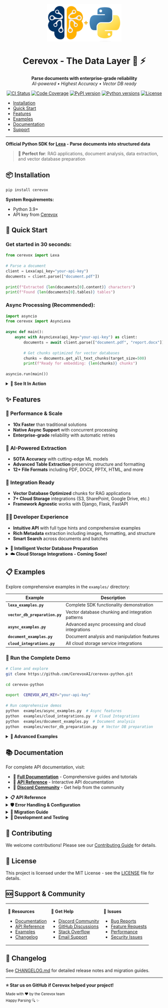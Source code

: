 <p align="center">
  <a href="https://cerevox.ai/lexa">
    <img height="120" src="https://raw.githubusercontent.com/CerevoxAI/assets/refs/heads/main/cerevox-python.png" alt="Cerevox Logo">
  </a>
</p>

<h1 align="center">Cerevox - The Data Layer 🧠 ⚡</h1>

<p align="center">
  <strong>Parse documents with enterprise-grade reliability</strong><br>
  <i>AI-powered • Highest Accuracy • Vector DB ready</i>
</p>

<p align="center">
  <a href="https://github.com/cerevoxAI/cerevox-python/actions"><img src="https://img.shields.io/github/actions/workflow/status/CerevoxAI/cerevox-python/ci.yml" alt="CI Status"></a>
  <a href="https://codecov.io/gh/CerevoxAI/cerevox-python"><img src="https://codecov.io/gh/CerevoxAI/cerevox-python/branch/main/graph/badge.svg" alt="Code Coverage"></a>
  <a href="https://pypi.org/project/cerevox/"><img src="https://img.shields.io/pypi/v/cerevox?color=blue" alt="PyPI version"></a>
  <a href="https://pypi.org/project/cerevox/"><img src="https://img.shields.io/pypi/pyversions/cerevox" alt="Python versions"></a>
  <a href="https://github.com/cerevoxAI/cerevox-python/blob/main/LICENSE"><img src="https://img.shields.io/badge/License-MIT-blue.svg" alt="License"></a>
  
</p>

- <a href="#-installation">Installation</a>
- <a href="#-quick-start">Quick Start</a>  
- <a href="#-features">Features</a> 
- <a href="#-examples">Examples</a>
- <a href="#-documentation">Documentation</a>
- <a href="#-support--community">Support</a>
---

**Official Python SDK for [Lexa](https://cerevox.ai/lexa) - Parse documents into structured data**

> 🎯 **Perfect for**: RAG applications, document analysis, data extraction, and vector database preparation

## 📦 Installation
```bash
pip install cerevox
```
**System Requirements:**
- Python 3.9+
- API key from [Cerevox](https://cerevox.ai/lexa)
## 🚀 Quick Start

### Get started in 30 seconds:

```python
from cerevox import Lexa

# Parse a document
client = Lexa(api_key="your-api-key")
documents = client.parse(["document.pdf"])

print(f"Extracted {len(documents[0].content)} characters")
print(f"Found {len(documents[0].tables)} tables")
```

### Async Processing (Recommended):

```python
import asyncio
from cerevox import AsyncLexa

async def main():
    async with AsyncLexa(api_key="your-api-key") as client:
        documents = await client.parse(["document.pdf", "report.docx"])
        
        # Get chunks optimized for vector databases
        chunks = documents.get_all_text_chunks(target_size=500)
        print(f"Ready for embedding: {len(chunks)} chunks")

asyncio.run(main())
```

<details>
<summary><strong>🎥 See It In Action</strong></summary>

### Document Processing Pipeline
```
📄 Input Document → 🧠 AI Processing → 📊 Structured Output → 🔍 Vector Ready
```

### Sample Output Structure
```json
{
  "filename": "financial_report.pdf",
  "content": "Q4 financial results show...",
  "tables": [
    {
      "headers": ["Quarter", "Revenue", "Growth"],
      "rows": [["Q4", "$2.3M", "15%"]]
    }
  ],
  "metadata": {
    "pages": 12,
    "confidence": 0.998,
    "processing_time": 2.3
  },
  "chunks": [
    {
      "content": "Executive Summary: Q4 results...",
      "metadata": {"page": 1, "section": "summary"}
    }
  ]
}
```

</details>

## ✨ Features

### 🚀 **Performance & Scale**
- **10x Faster** than traditional solutions
- **Native Async Support** with concurrent processing
- **Enterprise-grade** reliability with automatic retries

### 🧠 **AI-Powered Extraction**
- **SOTA Accuracy** with cutting-edge ML models
- **Advanced Table Extraction** preserving structure and formatting
- **12+ File Formats** including PDF, DOCX, PPTX, HTML, and more

### 🔗 **Integration Ready**
- **Vector Database Optimized** chunks for RAG applications
- **7+ Cloud Storage** integrations (S3, SharePoint, Google Drive, etc.)
- **Framework Agnostic** works with Django, Flask, FastAPI

### 👨‍💻 **Developer Experience**
- **Intuitive API** with full type hints and comprehensive examples
- **Rich Metadata** extraction including images, formatting, and structure
- **Smart Search** across documents and batches

<details>
<summary><strong>🧩 Intelligent Vector Database Preparation</strong></summary>

Engineered specifically for vector databases and RAG applications

### 🎯 **Smart Chunking Features**
-  **Structure-Aware**: Preserves headers, paragraphs, code blocks, and logical document boundaries
-  **Precise Control**: Configurable target sizes with tolerance for optimal embedding performance
-  **Format-Aware**: Maintains markdown formatting, code syntax, and table structures
-  **Performance-First**: Built-in async processing with no manual post-processing required
-  **Rich Context**: Full document metadata for enhanced retrieval and search relevance

### 🚀 **Quick Start Examples**
```python
from cerevox import AsyncLexa, chunk_markdown, chunk_text

# 🎯 Method 1: Direct Vector DB Preparation (Recommended)
async  with  AsyncLexa()  as client:
	documents =  await client.parse(["document.pdf",  "report.docx"])
	
	# Get optimized chunks for vector databases
	text_chunks = documents.get_all_text_chunks(
		target_size=500,  # Performant for most embedding models
		include_metadata=True # Rich context for retrieval
	)
	markdown_chunks = documents.get_all_markdown_chunks(
		target_size=800,  # Larger chunks for formatted content
		tolerance=0.1  # ±10% size flexibility
	)

	# 🔧 Method 2: Standalone Chunking Functions
	chunks =  chunk_markdown(markdown_content,  target_size=500)
	chunks =  chunk_text(plain_text,  target_size=300)
```
### 🗄️ **Vector Database Integration**
```python
async  with  AsyncLexa()  as client:
	documents =  await client.parse(["doc.pdf"])
	chunks = documents.get_all_text_chunks(target_size=512)

	for chunk in chunks:
		# Pinecone Integration
		embedding =  generate_embedding(chunk['content'])
		index.upsert([{
			'id': f"{chunk['document_filename']}_{chunk['chunk_index']}",
			'values': embedding,
			'metadata': chunk # Includes filename, page, element_type, etc.
		}])

		# ChromaDB Integration
		collection.add(
			documents=[chunk['content']  for chunk in chunks],
			metadatas=[chunk for chunk in chunks],
			ids=[f"doc_{i}"  for i in  range(len(chunks))]
		)

```
</details>

<details>
<summary><strong>☁️ Cloud Storage Integrations - Coming Soon!</strong></summary>

**Coming Soon!**
Connect and parse documents from **7+ cloud storage services** just setup authentication on [Cerevox](https://www.cerevox.ai/lexa):
```python
async  with  AsyncLexa()  as client:
	# Amazon S3
	s3_docs =  await client.parse_s3_folder(
		bucket_name="my-bucket",
		folder_path="documents/"
	)

	# Microsoft SharePoint
	sharepoint_docs =  await client.parse_sharepoint_folder(
		drive_id="drive-id",
		folder_id="folder-id"
	)

	# Also supports: Box, Dropbox, Google Drive, Salesforce, Sendme

```

**Supported Services:** Coming Soon!

- 🗄️ **Amazon S3** - Bucket and folder parsing
- 📦 **Box** - Enterprise file management
- 💾 **Dropbox** - Personal and business accounts
- 📁 **Google Drive** - File and folder processing
- 🏢 **Microsoft SharePoint** - Sites, drives, and folders
- 🤝 **Salesforce** - CRM document processing
- 📤 **Sendme** - Secure file transfer integration
</details>

## 📋 **Examples**
Explore comprehensive examples in the `examples/` directory:

| Example | Description |
|---------|-------------|
| **`lexa_examples.py`** | Complete SDK functionality demonstration |
| **`vector_db_preparation.py`** | Vector database chunking and integration patterns |
| **`async_examples.py`** | Advanced async processing and cloud integrations |
| **`document_examples.py`** | Document analysis and manipulation features |
| **`cloud_integrations.py`** | All cloud storage service integrations |

### 🚀 **Run the Complete Demo**
```bash
# Clone and explore
git clone https://github.com/CerevoxAI/cerevox-python.git

cd cerevox-python

export  CEREVOX_API_KEY="your-api-key"

# Run comprehensive demos
python  examples/async_examples.py  # Async features
python  examples/cloud_integrations.py  # Cloud Integrations
python  examples/document_examples.py  # Document analysis
python  examples/vector_db_preparation.py  # Vector DB preparation
```

<details>
<summary><strong>🧪 Advanced Examples</strong></summary>

### 🔍 **Content Analysis & Search**
```python
# Advanced document analysis
doc = documents[0]

# Extract statistics
stats = doc.get_statistics()
print(f"Characters: {stats['characters']}")
print(f"Words: {stats['words']}")
print(f"Sentences: {stats['sentences']}")

# Content search with metadata
matches = doc.search_content("revenue",  include_metadata=True)

for match in matches:
	print(f"Found on page {match['page_number']}: {match['context']}")

# Batch analysis
similarity_matrix = documents.get_content_similarity_matrix()
key_phrases = documents.extract_key_phrases(top_n=10)
```
### 🗄️ **Table Extraction & Processing**
```python
# Extract and analyze tables
all_tables = documents.get_all_tables()

print(f"Found {len(all_tables)} tables across documents")

# Convert to pandas for analysis
df_tables = documents.to_pandas_tables()

for filename, tables in df_tables.items():
	print(f"📄 {filename}: {len(tables)} tables")

	for table in tables:
		print(f" Table shape: {table.shape}")

# Export tables to CSV
documents.export_tables_to_csv("exported_tables/")
```
### ⚡ **Performance Optimization**
```python

# Configure for high-performance processing
async with AsyncLexa(
	api_key="your-api-key",
	max_concurrent=20,  # Increase parallel processing
	timeout=120.0,  # Extended timeout for large files
	max_retries=5  # Enhanced error resilience
) as client:

	# Batch processing with progress tracking
	def  progress_callback(status):
		print(f"📊 {status.status} - Processing...")

	documents = await client.parse(
		files=large_file_list,
		mode=ProcessingMode.ADVANCED,
		progress_callback=progress_callback
	)
```
</details>

## 📚 Documentation

For complete API documentation, visit:

- 📖 **[Full Documentation](https://docs.cerevox.ai)** - Comprehensive guides and tutorials
- 🔧 **[API Reference](https://data.cerevox.ai/docs)** - Interactive API documentation
- 💬 **[Discord Community](https://discord.gg/cerevox)** - Get help from the community

<details>
<summary><strong>📋 API Reference</strong></summary>

### AsyncLexa(api_key: [string], [options: [dict]])

The main async client for document processing with enterprise-grade reliability.

#### api_key

* _**Required**_
* Type: [string]
* Values: `<your cerevox api key>`

Your Cerevox API key obtained from [Cerevox](https://cerevox.ai/lexa).

#### options

##### max_concurrent

* _Optional_
* Type: [int]
* Default: `10`

Maximum number of concurrent processing jobs.

##### timeout

* _Optional_
* Type: [float]
* Default: `60.0`

Request timeout in seconds for API calls.

##### max_retries

* _Optional_
* Type: [int]
* Default: `3`

Maximum number of retry attempts for failed requests.

### AsyncLexa Methods

#### parse(files: [list], [options: [dict]])

Parse documents from local files or file paths.

##### files

* _**Required**_
* Type: [list]&lt;[string]&gt;
* Values: `["path/to/file.pdf", "document.docx"]`

List of file paths to parse.

##### options

###### progress_callback

* _Optional_
* Type: [function]
* Default: `None`

Callback function to track parsing progress. Receives status updates.

###### mode

* _Optional_
* Type: [string]
* Default: `'STANDARD'`
* Values: `'STANDARD'`, `'ADVANCED'`

Processing mode for document parsing.

#### parse_urls(urls: [list], [options: [dict]])

Parse documents from URLs.

##### urls

* _**Required**_
* Type: [list]&lt;[string]&gt;
* Values: `["https://example.com/doc.pdf"]`

List of URLs pointing to documents to parse.

##### options

Same as `parse()` method options.

### Document Object

Individual document with rich metadata and content access.

#### Properties

##### filename

* Type: [string]
* Description: Original filename of the document

##### file_type

* Type: [string]
* Description: Document type (e.g., 'pdf', 'docx', 'html')

##### page_count

* Type: [int]
* Description: Number of pages in the document

##### content

* Type: [string]
* Description: Plain text content of the document

##### elements

* Type: [list]&lt;[dict]&gt;
* Description: Structured document elements with metadata

##### tables

* Type: [list]&lt;[dict]&gt;
* Description: Extracted tables from the document

#### Methods

##### to_markdown()

* Returns: [string]
* Description: Convert document to formatted markdown

##### to_html()

* Returns: [string]
* Description: Convert document to HTML format

##### to_dict()

* Returns: [dict]
* Description: Convert document to dictionary format

##### search_content(query: [string], [options: [dict]])

Search for content within the document.

###### query

* _**Required**_
* Type: [string]

The search query string.

###### options

###### include_metadata

* _Optional_
* Type: [bool]
* Default: `False`

Include metadata in search results.

##### get_elements_by_page(page_number: [int])

* Returns: [list]&lt;[dict]&gt;
* Description: Get all elements from a specific page

###### page_number

* _**Required**_
* Type: [int]
* Values: `1, 2, 3...`

Page number to retrieve elements from.

##### get_elements_by_type(element_type: [string])

* Returns: [list]&lt;[dict]&gt;
* Description: Filter elements by type

###### element_type

* _**Required**_
* Type: [string]
* Values: `'table'`, `'paragraph'`, `'header'`, etc.

Type of elements to retrieve.

##### get_statistics()

* Returns: [dict]
* Description: Get document statistics including character count, word count, etc.

### DocumentBatch Object

Collection of documents with batch operations.

#### Properties

##### total_pages

* Type: [int]
* Description: Total pages across all documents in the batch

#### Methods

##### search_all(query: [string], [options: [dict]])

Search across all documents in the batch.

###### query

* _**Required**_
* Type: [string]

The search query string.

###### options

Same as Document `search_content()` options.

##### filter_by_type(file_type: [string])

* Returns: [list]&lt;Document&gt;
* Description: Filter documents by file type

###### file_type

* _**Required**_
* Type: [string]
* Values: `'pdf'`, `'docx'`, `'html'`, etc.

File type to filter by.

##### save_to_json(filepath: [string])

Save batch to JSON file.

###### filepath

* _**Required**_
* Type: [string]

Path where to save the JSON file.

##### to_combined_text()

* Returns: [string]
* Description: Combine all document content into single text string

##### to_combined_markdown()

* Returns: [string]
* Description: Combine all document content into single markdown string

##### to_combined_html()

* Returns: [string]
* Description: Combine all document content into single HTML string

##### get_all_text_chunks([options: [dict]])

Get optimized text chunks for vector databases.

###### options

####### target_size

* _Optional_
* Type: [int]
* Default: `500`

Target size for each chunk in characters.

####### tolerance

* _Optional_
* Type: [float]
* Default: `0.1`
* Values: `0.0 - 1.0`

Size tolerance as a percentage (e.g., 0.1 = ±10%).

####### include_metadata

* _Optional_
* Type: [bool]
* Default: `True`

Include document metadata with each chunk.

##### get_all_markdown_chunks([options: [dict]])

Get optimized markdown chunks for vector databases.

###### options

Same as `get_all_text_chunks()` plus:

####### preserve_tables

* _Optional_
* Type: [bool]
* Default: `True`

Keep table structures intact in chunks.

##### get_all_tables()

* Returns: [list]&lt;[dict]&gt;
* Description: Extract all tables from all documents

##### to_pandas_tables()

* Returns: [dict]
* Description: Convert all tables to pandas DataFrames, organized by filename

##### export_tables_to_csv(directory: [string])

Export all tables to CSV files.

###### directory

* _**Required**_
* Type: [string]

Directory path where CSV files will be saved.

### Standalone Functions

#### chunk_text(text: [string], [options: [dict]])

Chunk plain text content for vector databases.

##### text

* _**Required**_
* Type: [string]

The text content to chunk.

##### options

###### target_size

* _Optional_
* Type: [int]
* Default: `500`

Target size for each chunk in characters.

###### tolerance

* _Optional_
* Type: [float]
* Default: `0.1`

Size tolerance as a percentage.

#### chunk_markdown(markdown: [string], [options: [dict]])

Chunk markdown content while preserving structure.

##### markdown

* _**Required**_
* Type: [string]

The markdown content to chunk.

##### options

Same as `chunk_text()` plus:

###### preserve_tables

* _Optional_
* Type: [bool]
* Default: `True`

Keep table structures intact in chunks.
</details>

<details>
<summary><strong>🛡️ Error Handling & Configuration</strong></summary>

### **Robust Error Handling**
```python
from cerevox import (
	LexaAuthError,
	LexaError,
	LexaJobFailedError,
	LexaTimeoutError
)

try:
	documents =  await client.parse(files)
except LexaAuthError as e:
	print(f"❌ Authentication failed: {e.message}")

except LexaJobFailedError as e:
	print(f"❌ Job failed error: {e.message}")

except LexaTimeoutError as e:
	print(f"❌ Timeout error: {e.message} (status: {e.status_code})")

except LexaError as e:
	print(f"❌ General Lexa API error: {e.message}")

```
</details>

<details>
<summary><strong>🔄 Migration Guide</strong></summary>

### **From LlamaIndex**
```python
# Before (LlamaIndex)
documents = SimpleDirectoryReader('docs').load_data()

# After (Cerevox) - Better performance + async support
async with AsyncLexa()  as client:
	documents =  await client.parse(glob.glob('docs/*'))
	chunks = documents.get_all_text_chunks(target_size=500)
```
### **From Unstructured**
```python
# Before (Unstructured)
elements = partition_auto(filename="document.pdf")

# After (Cerevox) - More accurate tables + async support
async with AsyncLexa()  as client:
	documents =  await client.parse(["document.pdf"])
	elements = documents[0].elements # Structured with rich metadata

```
### **From Amazon Textract**
```python
# Before (Textract) - Manual polling required
response = textract.start_document_text_detection(...)

# After (Cerevox) - Automatic polling + most accurate tables
async  with  AsyncLexa()  as client:
	# Automatic polling, no manual loops needed
	documents =  await client.parse(["document.pdf"])

```
</details>

<details>
<summary><strong>🧪 Development and Testing</strong></summary>

### Setting up for Development
```bash
# Clone and install
git  clone  https://github.com/CerevoxAI/cerevox-python.git
cd  cerevox-python/python-sdk
pip  install  -e  .[dev]

# Run tests
pytest

# Run the advanced demo
export  CEREVOX_API_KEY="your-api-key"
python  examples/async_advanced.py

# Test async features
python -c "
import asyncio
from cerevox import AsyncLexa

async def test():
	async with AsyncLexa() as client:
		buckets = await client.list_s3_buckets()
		print(f'Found {len(buckets.buckets)} S3 buckets')

asyncio.run(test())
"
```
</details>

## 🤝 Contributing

We welcome contributions! Please see our [Contributing Guide](CONTRIBUTING.md) for details.

## 📄 License

This project is licensed under the MIT License - see the [LICENSE](LICENSE) file for details.

## 🆘 Support & Community

<table>
<tr>
<td>

**📖 Resources**
- [Documentation](https://docs.cerevox.ai)
- [API Reference](https://data.cerevox.ai/docs)
- [Examples](examples/)
- [Changelog](CHANGELOG.md)

</td>
<td>

**💬 Get Help**
- [Discord Community](https://discord.gg/cerevox)
- [GitHub Discussions](https://github.com/CerevoxAI/cerevox-python/discussions)
- [Stack Overflow](https://stackoverflow.com/questions/tagged/cerevox)
- [Email Support](mailto:support@cerevox.ai)

</td>
<td>

**🐛 Issues**
- [Bug Reports](https://github.com/CerevoxAI/cerevox-python/issues/new?template=bug_report.yaml)
- [Feature Requests](https://github.com/CerevoxAI/cerevox-python/issues/new?template=feature_request.yaml)
- [Performance](https://github.com/CerevoxAI/cerevox-python/issues/new?template=performance.yaml)
- [Security Issues](mailto:security@cerevox.ai)

</td>
</tr>
</table>

## 🔄 Changelog

See [CHANGELOG.md](CHANGELOG.md) for detailed release notes and migration guides.

---

<strong>⭐ Star us on GitHub if Cerevox helped your project!</strong><br>
<sub>Made with ❤️ by the Cerevox team</a></sub><br>
<sub>Happy Parsing 🔍 ✨</sub>
